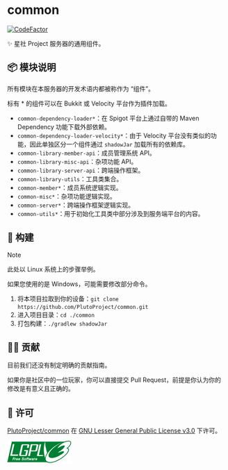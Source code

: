 # common

[![CodeFactor](https://www.codefactor.io/repository/github/plutoproject/common/badge)](https://www.codefactor.io/repository/github/plutoproject/common)

✨ 星社 Project 服务器的通用组件。

## 📦 模块说明

所有模块在本服务器的开发术语内都被称作为 “组件”。

标有 * 的组件可以在 Bukkit 或 Velocity 平台作为插件加载。

- `common-dependency-loader*`：在 Spigot 平台上通过自带的 Maven Dependency 功能下载外部依赖。
- `common-dependency-loader-velocity*`：由于 Velocity 平台没有类似的功能，因此单独区分一个组件通过 `shadowJar` 加载所有的依赖库。
- `common-library-member-api`：成员管理系统 API。
- `common-library-misc-api`：杂项功能 API。
- `common-library-server-api`：跨端操作框架。
- `common-library-utils`：工具类集合。
- `common-member*`：成员系统逻辑实现。
- `common-misc*`：杂项功能逻辑实现。
- `common-server*`：跨端操作框架逻辑实现。
- `common-utils*`：用于初始化工具类中部分涉及到服务端平台的内容。

## 🔧 构建

> [!NOTE]
>
> 此处以 Linux 系统上的步骤举例。
>
> 如果您使用的是 Windows，可能需要修改部分命令。
>

1. 将本项目拉取到你的设备：`git clone https://github.com/PlutoProject/common.git`
2. 进入项目目录：`cd ./common`
3. 打包构建：`./gradlew shadowJar`

## 👨‍💻 贡献

目前我们还没有制定明确的贡献指南。

如果你是社区中的一位玩家，你可以直接提交 Pull Request，前提是你认为你的修改是有意义且正确的。

## 📄️ 许可

[PlutoProject/common](https://github.com/PlutoProject/common)
在 [GNU Lesser General Public License v3.0](https://www.gnu.org/licenses/lgpl-3.0.html) 下许可。

![license](lgpl-v3.png)
